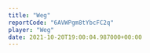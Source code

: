 ```yaml
---
title: "Weg"
reportCode: "6AVWPgm8tYbcFC2q"
player: "Weg"
date: 2021-10-20T19:00:04.987000+00:00
---
```

